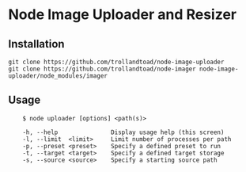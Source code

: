 Node Image Uploader and Resizer
==================================

Installation
------------
    git clone https://github.com/trollandtoad/node-image-uploader
    git clone https://github.com/trollandtoad/node-imager node-image-uploader/node_modules/imager

Usage
-----
		$ node uploader [options] <path(s)>

		-h, --help               Display usage help (this screen)
		-l, --limit  <limit>     Limit number of processes per path
		-p, --preset <preset>    Specify a defined preset to run
		-t, --target <target>    Specify a defined target storage
		-s, --source <source>    Specify a starting source path